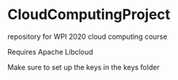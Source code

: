 # CloudComputingProject
repository for WPI 2020 cloud computing course

Requires Apache Libcloud

Make sure to set up the keys in the keys folder
